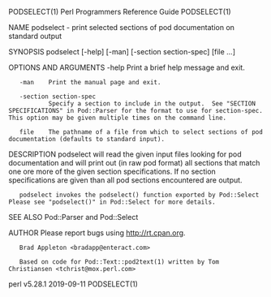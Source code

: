 PODSELECT(1)                                                                           Perl Programmers Reference Guide                                                                          PODSELECT(1)

NAME
       podselect - print selected sections of pod documentation on standard output

SYNOPSIS
       podselect [-help] [-man] [-section section-spec] [file ...]

OPTIONS AND ARGUMENTS
       -help   Print a brief help message and exit.

       -man    Print the manual page and exit.

       -section section-spec
               Specify a section to include in the output.  See "SECTION SPECIFICATIONS" in Pod::Parser for the format to use for section-spec.  This option may be given multiple times on the command line.

       file    The pathname of a file from which to select sections of pod documentation (defaults to standard input).

DESCRIPTION
       podselect will read the given input files looking for pod documentation and will print out (in raw pod format) all sections that match one ore more of the given section specifications. If no section
       specifications are given than all pod sections encountered are output.

       podselect invokes the podselect() function exported by Pod::Select Please see "podselect()" in Pod::Select for more details.

SEE ALSO
       Pod::Parser and Pod::Select

AUTHOR
       Please report bugs using <http://rt.cpan.org>.

       Brad Appleton <bradapp@enteract.com>

       Based on code for Pod::Text::pod2text(1) written by Tom Christiansen <tchrist@mox.perl.com>

perl v5.28.1                                                                                      2019-09-11                                                                                     PODSELECT(1)
